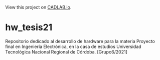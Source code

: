 View this project on [CADLAB.io](https://cadlab.io/project/24727). 

# hw_tesis21
Repositorio dedicado al desarrollo de hardware para la materia Proyecto final en Ingeniería Electrónica, en la casa de estudios Universidad Tecnológica Nacional Regional de Córdoba. [Grupo6/2021] 
